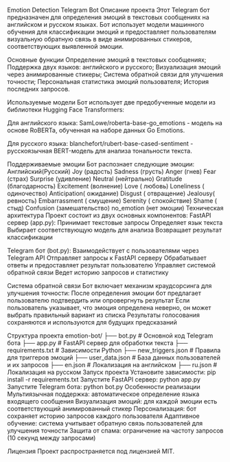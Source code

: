 Emotion Detection Telegram Bot
Описание проекта
Этот Telegram бот предназначен для определения эмоций в текстовых сообщениях на английском и русском языках. Бот использует модели машинного обучения для классификации эмоций и предоставляет пользователям визуальную обратную связь в виде анимированных стикеров, соответствующих выявленной эмоции.

Основные функции
Определение эмоций в текстовых сообщениях;
Поддержка двух языков: английского и русского;
Визуализация эмоций через анимированные стикеры;
Система обратной связи для улучшения точности;
Персональная статистика эмоций пользователя;
История последних запросов.

Используемые модели
Бот использует две предобученные модели из библиотеки Hugging Face Transformers:

Для английского языка: SamLowe/roberta-base-go_emotions - модель на основе RoBERTa, обученная на наборе данных Go Emotions.

Для русского языка: blanchefort/rubert-base-cased-sentiment - русскоязычная BERT-модель для анализа тональности текста.

Поддерживаемые эмоции
Бот распознает следующие эмоции:
Английский(Русский)
Joy (радость)
Sadness (грусть)
Anger (гнев)
Fear (страх)
Surprise (удивление)
Neutral (нейтрально)
Gratitude (благодарность)
Excitement (волнение)
Love ( любовь)
Loneliness ( одиночество)
Anticipation( ожидание)
Disgust ( отвращение)
Jealousy( ревность)
Embarrassment ( смущение)
Serenity ( спокойствие)
Shame ( стыд)
Confusion (замешательство)
no_emotion (нет эмоции)
Техническая архитектура
Проект состоит из двух основных компонентов:
FastAPI сервер (app.py):
Принимает текстовые запросы
Определяет язык текста
Выбирает соответствующую модель для анализа
Возвращает результат классификации

Telegram бот (bot.py):
Взаимодействует с пользователями через Telegram API
Отправляет запросы к FastAPI серверу
Обрабатывает ответы и предоставляет результат пользователю
Управляет системой обратной связи
Ведет историю запросов и статистику

Система обратной связи
Бот включает механизм краудсорсинга для улучшения точности:
После определения эмоции бот предлагает пользователю подтвердить или опровергнуть результат
Если пользователь указывает, что эмоция определена неверно, он может выбрать правильный вариант из списка
Результаты голосования сохраняются и используются для будущих предсказаний

Структура проекта
emotion-bot/
├── bot.py                # Основной код Telegram бота
├── app.py                # FastAPI сервер для обработки текста
├── requirements.txt      # Зависимости Python
├── new_triggers.json     # Правила для триггеров эмоций
├── user_data.json        # База данных пользователей и их запросов
├── en.json               # Локализация на английском
├── ru.json               # Локализация на русском
Запуск проекта
Установите зависимости:
pip install -r requirements.txt
Запустите FastAPI сервер:
python app.py
Запустите Telegram бота:
python bot.py
 Особенности реализации
Мультиязычная поддержка: автоматическое определение языка входящего сообщения
Визуализация эмоций: для каждой эмоции есть соответствующий анимированный стикер
Персонализация: бот сохраняет историю запросов каждого пользователя
Адаптивное обучение: система учитывает обратную связь пользователей для улучшения точности
Защита от спама: ограничение на частоту запросов (10 секунд между запросами)


Лицензия
Проект распространяется под лицензией MIT.
